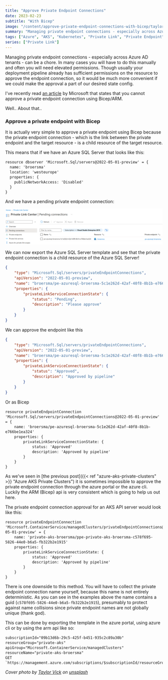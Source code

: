 ```yaml
---
title: "Approve Private Endpoint Connections"
date: 2023-02-23
subtitle: "With Bicep"
image: "/content/approve-private-endpoint-connections-with-bicep/taylor-vick-M5tzZtFCOfs-unsplash.jpg"
summary: "Managing private endpoint connections - especially across Azure AD tenants - can be a chore. In many cases you will have to do this manually and often you will need elevated permissions. Though usually your deployment pipeline already has sufficient permissions on the resource to approve the endpoint connection, so it would be much more convenient if we could make the approval a part of our desired state config."
tags: ["Azure", "AKS", "Kubernetes", "Private Link", "Private Endpoint"]
series: ["Private Link"]
---
```


Managing private endpoint connections - especially across Azure AD tenants - can be a chore. In many cases you will have to do this manually and often you will need elevated permissions. Though usually your deployment pipeline already has sufficient permissions on the resource to approve the endpoint connection, so it would be much more convenient if we could make the approval a part of our desired state config.

I've recently read [an article](https://learn.microsoft.com/en-us/azure/azure-resource-manager/bicep/scenarios-virtual-networks#private-endpoints) by Microsoft that states that you cannot approve a private endpoint connection using Bicep/ARM.

Well.. About that.. 

### Approve a private endpoint with Bicep

It is actually very simple to approve a private endpoint using Bicep because the private endpoint connection - which is the link between the private endpoint and the target resource - is a child resource of the target resource. 

This means that if we have an Azure SQL Server that looks like this:

```
resource dbserver 'Microsoft.Sql/servers@2022-05-01-preview' = {
  name: 'broersma'
  location: 'westeurope'
  properties: {
    publicNetworkAccess: 'Disabled'
  }
}
```

And we have a pending private endpoint connection:

![Pending Azure SQL Private Endpoint Connection](/content/approve-private-endpoint-connections-with-bicep/pending-pe-azuresql.png)

We can now export the Azure SQL Server template and see that the private endpoint connection is a child resource of the Azure SQL Server!
```json
{
    "type": "Microsoft.Sql/servers/privateEndpointConnections",
    "apiVersion": "2022-05-01-preview",
    "name": "broersma/pe-azuresql-broersma-5c1e262d-42af-40f8-8b1b-e766be1ea324",
    "properties": {
        "privateLinkServiceConnectionState": {
            "status": "Pending",
            "description": "Please approve"
        }
    }
}
```

We can approve the endpoint like this

```json
{
    "type": "Microsoft.Sql/servers/privateEndpointConnections",
    "apiVersion": "2022-05-01-preview",
    "name": "broersma/pe-azuresql-broersma-5c1e262d-42af-40f8-8b1b-e766be1ea324",
    "properties": {
        "privateLinkServiceConnectionState": {
            "status": "Approved",
            "description": "Approved by pipeline"
        }
    }
}
```

Or as Bicep

```
resource privateEndpointConnection 'Microsoft.Sql/servers/privateEndpointConnections@2022-05-01-preview' = {
    name: 'broersma/pe-azuresql-broersma-5c1e262d-42af-40f8-8b1b-e766be1ea324'
    properties: {
        privateLinkServiceConnectionState: {
            status: 'Approved' 
            description: 'Approved by pipeline'
        }
    }
}
```

As we've seen in [the previous post]({{< ref "azure-aks-private-clusters" >}} "Azure AKS Private Clusters") it is sometimes impossible to approve the private endpoint connection through the azure portal or the azure cli.
Luckily the ARM (Bicep) api is very consistent which is going to help us out here.

The private endpoint connection approval for an AKS API server would look like this:

```
resource privateEndpointConnection 'Microsoft.ContainerService/managedClusters/privateEndpointConnections@2022-05-01-preview' = {
    name: 'private-aks-broersma/ppe-private-aks-broersma-c578f695-5826-44e0-b6a5-fb322b2e1915'
    properties: {
        privateLinkServiceConnectionState: {
            status: 'Approved' 
            description: 'Approved by pipeline'
        }
    }
}
```

There is one downside to this method. You will have to collect the private endpoint connection name yourself, because this name is not entirely deterministic.
As you can see in the examples above the name contains a guid (`c578f695-5826-44e0-b6a5-fb322b2e1915`), presumably to protect against name collisions since private endpoint names are not globally unique (thank god).

This can be done by exporting the template in the azure portal, using azure cli or by using the arm api like so:

```
subscriptionId="09b13d6b-29c5-425f-b451-935c2c89a30b"
resourceGroup="private-aks"
apiGroup="Microsoft.ContainerService/managedClusters"
resourceName="private-aks-broersma"
GET `https://management.azure.com/subscriptions/$subscriptionId/resourceGroups/$resourceGroup/providers/$apiGroup/$resourceName/privateEndpointConnections`
```

_Cover photo by [Taylor Vick](https://unsplash.com/@tvick) on [unsplash](https://unsplash.com/photos/M5tzZtFCOfs)_
